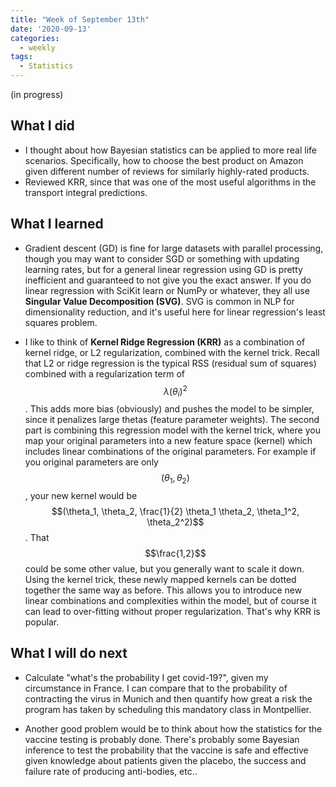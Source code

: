 ```yaml
---
title: "Week of September 13th"
date: '2020-09-13'
categories:
  - weekly
tags:
  - Statistics
---
```


(in progress)

## What I did

- I thought about how Bayesian statistics can be applied to more real life scenarios. Specifically, how to choose the best product on Amazon given different number of reviews for similarly highly-rated products.
- Reviewed KRR, since that was one of the most useful algorithms in the transport integral predictions.

## What I learned

- Gradient descent (GD) is fine for large datasets with parallel processing, though you may want to consider SGD or something with updating learning rates, but for a general linear regression using GD is pretty inefficient and guaranteed to not give you the exact answer. If you do linear regression with SciKit learn or NumPy or whatever, they all use **Singular Value Decomposition (SVG)**. SVG is common in NLP for dimensionality reduction, and it's useful here for linear regression's least squares problem.

- I like to think of **Kernel Ridge Regression (KRR)** as a combination of kernel ridge, or L2 regularization, combined with the kernel trick. Recall that L2 or ridge regression is the typical RSS (residual sum of squares) combined with a regularization term of $$\lambda(\theta_i)^2$$. This adds more bias (obviously) and pushes the model to be simpler, since it penalizes large thetas (feature parameter weights). The second part is combining this regression model with the kernel trick, where you map your original parameters into a new feature space (kernel) which includes linear combinations of the original parameters. For example if you original parameters are only $$(\theta_1, \theta_2)$$, your new kernel would be $$(\theta_1, \theta_2, \frac{1}{2} \theta_1 \theta_2, \theta_1^2, \theta_2^2)$$. That $$\frac{1,2}$$ could be some other value, but you generally want to scale it down. Using the kernel trick, these newly mapped kernels can be dotted together the same way as before. This allows you to introduce new linear combinations and complexities within the model, but of course it can lead to over-fitting without proper regularization. That's why KRR is popular.

## What I will do next

- Calculate "what's the probability I get covid-19?", given my circumstance in France. I can compare that to the probability of contracting the virus in Munich and then quantify how great a risk the program has taken by scheduling this mandatory class in Montpellier. 

- Another good problem would be to think about how the statistics for the vaccine testing is probably done. There's probably some Bayesian inference to test the probability that the vaccine is safe and effective given knowledge about patients given the placebo, the success and failure rate of producing anti-bodies, etc..
